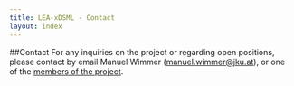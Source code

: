 ```yaml
---
title: LEA-xDSML - Contact
layout: index
---
```

##Contact
For any inquiries on the project or regarding open positions, please contact by email Manuel Wimmer (manuel.wimmer@jku.at), or one of the [members of the project]({{site.github.url}}/pages/members).